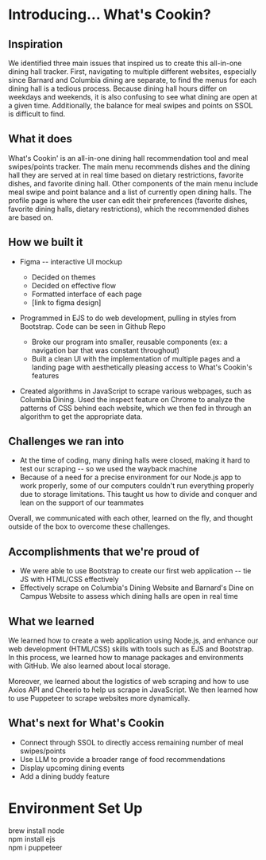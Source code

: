 # <bold> Introducing... What's Cookin? </bold>

## Inspiration

We identified three main issues that inspired us to create this all-in-one dining hall tracker. First, navigating to multiple different websites, especially since Barnard and Columbia dining are separate, to find the menus for each dining hall is a tedious process. Because dining hall hours differ on weekdays and weekends, it is also confusing to see what dining are open at a given time. Additionally, the balance for meal swipes and points on SSOL is difficult to find.

## What it does

What's Cookin' is an all-in-one dining hall recommendation tool and meal swipes/points tracker. The main menu recommends dishes and the dining hall they are served at in real time based on dietary restrictions, favorite dishes, and favorite dining hall. Other components of the main menu include meal swipe and point balance and a list of currently open dining halls. The profile page is where the user can edit their preferences (favorite dishes, favorite dining halls, dietary restrictions), which the recommended dishes are based on.

## How we built it

- Figma -- interactive UI mockup
  - Decided on themes
  - Decided on effective flow
  - Formatted interface of each page
  - [link to figma design]
 
- Programmed in EJS to do web development, pulling in styles from Bootstrap. Code can be seen in Github Repo
     - Broke our program into smaller, reusable components (ex: a navigation bar that was constant throughout)
     - Built a clean UI with the implementation of multiple pages and a landing page with aesthetically pleasing access to What's Cookin's features
 
- Created algorithms in JavaScript to scrape various webpages, such as Columbia Dining. Used the inspect feature on Chrome to analyze the patterns of CSS behind each website, which we then fed in through an algorithm to get the appropriate data. 


## Challenges we ran into

- At the time of coding, many dining halls were closed, making it hard to test our scraping -- so we used the wayback machine
- Because of a need for a precise environment for our Node.js app to work properly, some of our computers couldn't run everything properly due to storage limitations. This taught us how to divide and conquer and lean on the support of our teammates 

Overall, we communicated with each other, learned on the fly, and thought outside of the box to overcome these challenges.

## Accomplishments that we're proud of
- We were able to use Bootstrap to create our first web application -- tie JS with HTML/CSS effectively
- Effectively scrape on Columbia's Dining Website and Barnard's Dine on Campus Website to assess which dining halls are open in real time


## What we learned
We learned how to create a web application using Node.js, and enhance our web development (HTML/CSS) skills with tools such as EJS and Bootstrap. In this process, we learned how to manage packages and environments with GitHub. We also learned about local storage.

Moreover, we learned about the logistics of web scraping and how to use Axios API and Cheerio to help us scrape in JavaScript. We then learned how to use Puppeteer to scrape websites more dynamically. 

## What's next for What's Cookin
- Connect through SSOL to directly access remaining number of meal swipes/points
- Use LLM to provide a broader range of food recommendations
- Display upcoming dining events
- Add a dining buddy feature

# <bold>Environment Set Up</bold>
brew install node <br>
npm install ejs <br>
npm i puppeteer <br>
